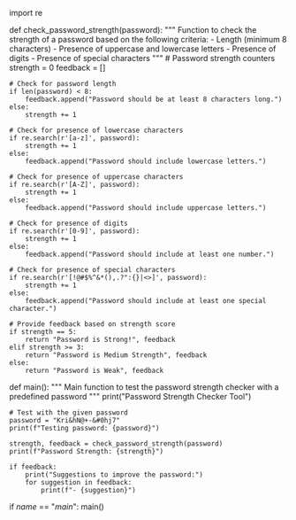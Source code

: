 import re

def check_password_strength(password):
    """
    Function to check the strength of a password based on the following criteria:
    - Length (minimum 8 characters)
    - Presence of uppercase and lowercase letters
    - Presence of digits
    - Presence of special characters
    """
    # Password strength counters
    strength = 0
    feedback = []
    
    # Check for password length
    if len(password) < 8:
        feedback.append("Password should be at least 8 characters long.")
    else:
        strength += 1

    # Check for presence of lowercase characters
    if re.search(r'[a-z]', password):
        strength += 1
    else:
        feedback.append("Password should include lowercase letters.")
    
    # Check for presence of uppercase characters
    if re.search(r'[A-Z]', password):
        strength += 1
    else:
        feedback.append("Password should include uppercase letters.")
    
    # Check for presence of digits
    if re.search(r'[0-9]', password):
        strength += 1
    else:
        feedback.append("Password should include at least one number.")
    
    # Check for presence of special characters
    if re.search(r'[!@#$%^&*(),.?":{}|<>]', password):
        strength += 1
    else:
        feedback.append("Password should include at least one special character.")
    
    # Provide feedback based on strength score
    if strength == 5:
        return "Password is Strong!", feedback
    elif strength >= 3:
        return "Password is Medium Strength", feedback
    else:
        return "Password is Weak", feedback

def main():
    """
    Main function to test the password strength checker with a predefined password
    """
    print("Password Strength Checker Tool")

    # Test with the given password
    password = "Kri&hN@+-&#0hj7"
    print(f"Testing password: {password}")
    
    strength, feedback = check_password_strength(password)
    print(f"Password Strength: {strength}")
    
    if feedback:
        print("Suggestions to improve the password:")
        for suggestion in feedback:
            print(f"- {suggestion}")

if _name_ == "_main_":
    main()
